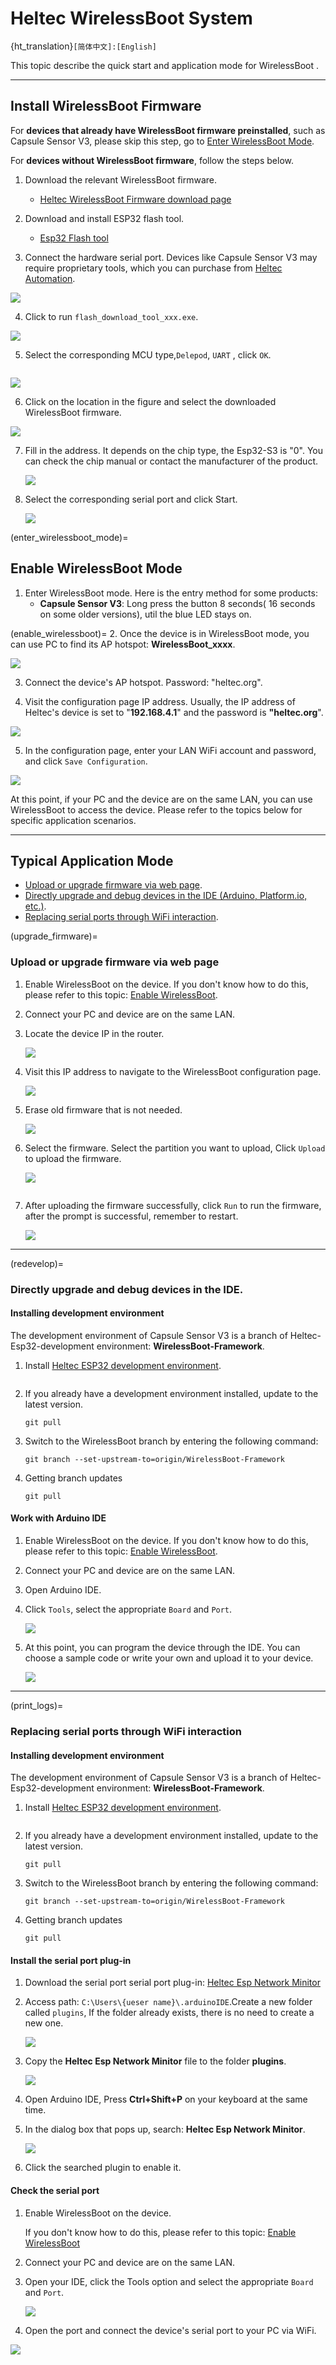 # Heltec WirelessBoot System
{ht_translation}`[简体中文]:[English]`

This topic describe the quick start and application mode for WirelessBoot .

------------------------

## Install WirelessBoot Firmware

For **devices that already have WirelessBoot firmware preinstalled**, such as Capsule Sensor V3, please skip this step, go to [Enter WirelessBoot Mode](enter_wirelessboot_mode).

For **devices without WirelessBoot firmware**, follow the steps below.

1. Download the relevant WirelessBoot firmware.

   - [Heltec WirelessBoot Firmware download page](https://resource.heltec.cn/download/WirelessBoot)

2. Download and install ESP32 flash tool.

   - [Esp32 Flash tool](https://www.espressif.com.cn/sites/default/files/tools/flash_download_tool_3.9.7_1.zip)

3. Connect the hardware serial port. Devices like Capsule Sensor V3 may require proprietary tools, which you can purchase from [Heltec Automation](https://heltec.org/).

![](img/10.png)

4. Click to run `flash_download_tool_xxx.exe`.

![](img/02.jpg)

5. Select the corresponding MCU type,`Delepod`, `UART` , click `OK`.

``` {Tips} Please check the corresponding product manual for CPU model.

```

![](img/03.jpg)

6. Click on the location in the figure and select the downloaded WirelessBoot firmware.

![](img/09.png)

7. Fill in the address. It depends on the chip type, the Esp32-S3 is "0". You can check the chip manual or contact the manufacturer of the product.

   ![](img/18.jpg)

8. Select the corresponding serial port and click Start. 

   ![](img/19.png)

(enter_wirelessboot_mode)=
## Enable WirelessBoot Mode
1. Enter WirelessBoot mode. Here is the entry method for some products:
   - **Capsule Sensor V3**: Long press the button 8 seconds( 16 seconds on some older versions), util the blue LED stays on.

(enable_wirelessboot)=
2. Once the device is in WirelessBoot mode, you can use PC to find its AP hotspot: **WirelessBoot_xxxx**.

![](img/02.png)

3. Connect the device's AP hotspot. Password: "heltec.org".

4. Visit the configuration page IP address. Usually, the IP address of Heltec's device is set to "**192.168.4.1**" and the password is **"heltec.org**".

![](img/04.jpg)

5. In the configuration page, enter your LAN WiFi account and password, and click `Save Configuration`.

![](img/01.jpg)

At this point, if your PC and the device are on the same LAN, you can use WirelessBoot to access the device. Please refer to the topics below for specific application scenarios.

------

## Typical Application Mode
- [Upload or upgrade firmware via web page](upgrade_firmware).
- [Directly upgrade and debug devices in the IDE (Arduino, Platform.io, etc.)](redevelop).
- [Replacing serial ports through WiFi interaction](print_logs).

(upgrade_firmware)=
### Upload or upgrade firmware via web page
1. Enable WirelessBoot on the device. If you don't know how to do this, please refer to this topic: [Enable WirelessBoot](enable_wirelessboot).

2. Connect your PC and device are on the same LAN.

3. Locate the device IP in the router.

   ![](img/05.png)

4. Visit this IP address to navigate to the WirelessBoot configuration page.

   ![](img/06.jpg)

5. Erase old firmware that is not needed.

   ![](img/07.jpg)

6. Select the firmware. Select the partition you want to upload, Click `Upload` to upload the firmware.

   ![](img/11.jpg)

``` {Tips} The firmware size should not be larger than the partition capacity. If it fails to upload, your firmware name may be too long.

```

7. After uploading the firmware successfully, click `Run` to run the firmware, after the prompt is successful, remember to restart.

   ![](img/08.jpg)

------

(redevelop)=

### Directly upgrade and debug devices in the IDE.
#### Installing development environment
The development environment of Capsule Sensor V3 is a branch of Heltec-Esp32-development environment: **WirelessBoot-Framework**.

1. Install [Heltec ESP32 development environment](https://github.com/Heltec-Aaron-Lee/WiFi_Kit_series/tree/WirelessBoot-Framework).

``` {Tip} If you don't know how to install, check out the [Readme.MD](https://github.com/Heltec-Aaron-Lee/WiFi_Kit_series/blob/master/README.md) file.

```
2. If you already have a development environment installed, update to the latest version.

   ```
   git pull
   ```

3. Switch to the WirelessBoot branch by entering the following command:

   ```
   git branch --set-upstream-to=origin/WirelessBoot-Framework
   ```

4. Getting branch updates

   ```
   git pull
   ```
#### Work with Arduino IDE
1. Enable WirelessBoot on the device. If you don't know how to do this, please refer to this topic: [Enable WirelessBoot](enable_wirelessboot).

2. Connect your PC and device are on the same LAN.

3. Open Arduino IDE.

4. Click `Tools`, select the appropriate `Board` and `Port`.

   ![](img/12.jpg)

5. At this point, you can program the device through the IDE. You can choose a sample code or write your own and upload it to your device. 

   ![](img/13.png)

------

(print_logs)=
### Replacing serial ports through WiFi interaction
#### Installing development environment
The development environment of Capsule Sensor V3 is a branch of Heltec-Esp32-development environment: **WirelessBoot-Framework**.

1. Install [Heltec ESP32 development environment](https://github.com/Heltec-Aaron-Lee/WiFi_Kit_series/tree/WirelessBoot-Framework).

``` {Tip} If you don't know how to install, check out the [Readme.MD](https://github.com/Heltec-Aaron-Lee/WiFi_Kit_series/blob/master/README.md) file.

```

2. If you already have a development environment installed, update to the latest version.

   ```
   git pull
   ```

3. Switch to the WirelessBoot branch by entering the following command:

   ```
   git branch --set-upstream-to=origin/WirelessBoot-Framework
   ```

4. Getting branch updates

   ```
   git pull
   ```

#### Install the serial port plug-in
1. Download the serial port serial port plug-in:
   [Heltec Esp Network Minitor](https://resource.heltec.cn/download/Heltec%20Capsule%20Sensor%20V3/heltec-esp-network-monitor-0.0.1.vsix)

2. Access path: `C:\Users\{ueser name}\.arduinoIDE`.Create a new folder called `plugins`, If the folder already exists, there is no need to create a new one.

   ![](img/14.png)

3. Copy the **Heltec Esp Network Minitor** file to the folder **plugins**.

   ![](img/15.png)

4. Open Arduino IDE, Press **Ctrl+Shift+P** on your keyboard at the same time.

5. In the dialog box that pops up, search: **Heltec Esp Network Minitor**.

   ![](img/16.png)

6. Click the searched plugin to enable it.

#### Check the serial port
1. Enable WirelessBoot on the device. 

   If you don't know how to do this, please refer to this topic: [Enable WirelessBoot](enable_wirelessboot)

2. Connect your PC and device are on the same LAN.

3. Open your IDE, click the Tools option and select the appropriate `Board` and `Port`.

   ![](img/12.jpg)

4. Open the port and connect the device's serial port to your PC via WiFi.

![](img/17.jpg)